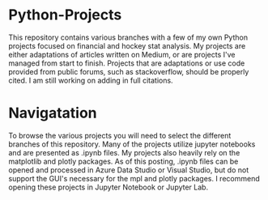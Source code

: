 # Python-Projects
This repository contains various branches with a few of my own Python projects focused on financial and hockey stat analysis.
My projects are either adaptations of articles written on Medium, or are projects I've managed from start to finish.
Projects that are adaptations or use code provided from public forums, such as stackoverflow, should be properly cited. I am still working on adding in full citations.

# Navigatation
To browse the various projects you will need to select the different branches of this repository. 
Many of the projects utilize jupyter notebooks and are presented as .ipynb files. My projects also heavily rely on the matplotlib and plotly packages.
As of this posting, .ipynb files can be opened and processed in Azure Data Studio or Visual Studio, but do not support the GUI's necessary for the mpl and plotly packages.
I recommend opening these projects in Jupyter Notebook or Jupyter Lab.
